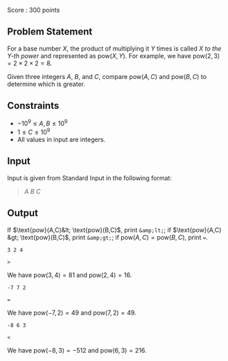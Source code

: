 Score : $300$ points

## Problem Statement

For a base number $X$, the product of multiplying it $Y$ times is called *$X$ to the $Y$-th power* and represented as $\text{pow}(X, Y)$.
For example, we have $\text{pow}(2,3)=2\times 2\times 2=8$.

Given three integers $A$, $B$, and $C$, compare $\text{pow}(A,C)$ and $\text{pow}(B,C)$ to determine which is greater.

## Constraints

- $-10^9 \leq A,B \leq 10^9$
- $1 \leq C \leq 10^9$
- All values in input are integers.

## Input

Input is given from Standard Input in the following format:

> $A$ $B$ $C$

## Output

If $\text{pow}(A,C)&lt; \text{pow}(B,C)$, print `&amp;lt;`; if $\text{pow}(A,C) &gt; \text{pow}(B,C)$, print `&amp;gt;`; if $\text{pow}(A,C)=\text{pow}(B,C)$, print `=`.

```input1
3 2 4
```

```output1
>
```

We have $\text{pow}(3,4)=81$ and $\text{pow}(2,4)=16$.

```input2
-7 7 2
```

```output2
=
```

We have $\text{pow}(-7,2)=49$ and $\text{pow}(7,2)=49$.

```input3
-8 6 3
```

```output3
<
```

We have $\text{pow}(-8,3)=-512$ and $\text{pow}(6,3)=216$.